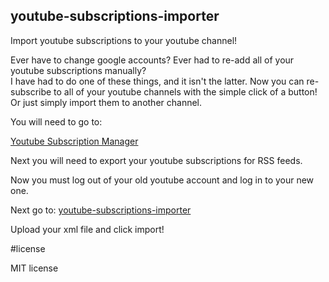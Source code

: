 ## youtube-subscriptions-importer

Import youtube subscriptions to your youtube channel!

Ever have to change google accounts?  Ever had to re-add all of your youtube subscriptions manually?  
I have had to do one of these things, and it isn't the latter.  Now you can re-subscribe to all of your
youtube channels with the simple click of a button!  Or just simply import them to another channel.  

You will need to go to:

[Youtube Subscription Manager](https://www.youtube.com/subscription_manager)

Next you will need to export your youtube subscriptions for RSS feeds.

Now you must log out of your old youtube account and log in to your new one.  

Next go to:
[youtube-subscriptions-importer](http://evanreilly.com/youtube-subscriptions-importer)

Upload your xml file and click import!  

#license

MIT license
